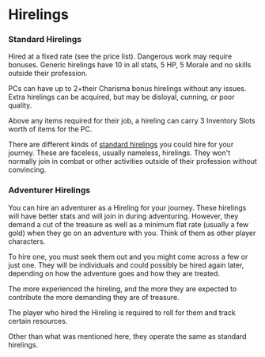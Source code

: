 # Hirelings 

### Standard Hirelings

Hired at a fixed rate (see the price list). Dangerous work may
require bonuses. Generic hirelings have 10 in all stats, 5 HP, 5 Morale and
no skills outside their profession.

PCs can have up to 2+their Charisma bonus hirelings without
any issues. Extra hirelings can be acquired, but
may be disloyal, cunning, or poor quality.

Above any items required for their job, a hireling can carry 3
Inventory Slots worth of items for the PC.

There are different kinds of [standard
hirelings](../store#hirelings-and-folowers) 
you could hire for your journey. 
These are faceless, usually nameless, hirelings. They won't normally join in
combat or other activities outside of their profession without convincing. 

### Adventurer Hirelings

You can hire an adventurer as a Hireling for your journey. 
These hirelings will have better stats and will join in during adventuring.
However, they demand a cut of the treasure as well as a minimum flat rate 
(usually a few gold) when they go on an adventure with you.
Think of them as other player characters. 

To hire one, you must seek them out and you might come across a few or just
one. They will be individuals and could possibly be hired again later,
depending on how the adventure goes and how they are treated. 

The more experienced the hireling, 
and the more they are expected to contribute 
the more demanding they are of treasure. 

The player who hired the Hireling is required to roll for them and track
certain resources. 

Other than what was mentioned here, they operate the same as standard
hirelings.
